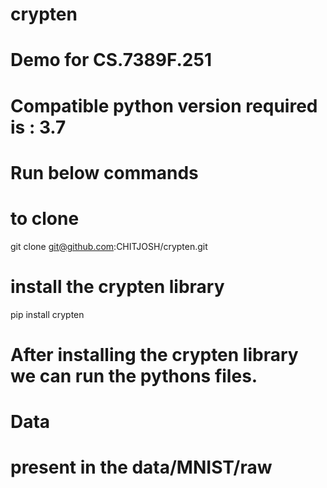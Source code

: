 # crypten
# Demo for CS.7389F.251

# Compatible python version required is : 3.7

# Run below commands
# to clone 
git clone git@github.com:CHITJOSH/crypten.git

# install the crypten library

pip install crypten

# After installing the crypten library we can run the pythons files.


# Data
# present in the data/MNIST/raw
